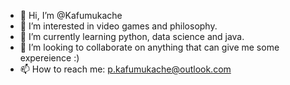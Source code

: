 - 👋 Hi, I’m @Kafumukache
- 👀 I’m interested in video games and philosophy.
- 🌱 I’m currently learning python, data science and java.
- 💞️ I’m looking to collaborate on anything that can give me some expereience :)
- 📫 How to reach me: p.kafumukache@outlook.com

<!---
Kafumukache/Kafumukache is a ✨ special ✨ repository because its `README.md` (this file) appears on your GitHub profile.
You can click the Preview link to take a look at your changes.
--->
